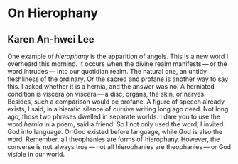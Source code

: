 # On Hierophany
## Karen An-hwei Lee
One example of _hierophany_ is the apparition of angels.
This is a new word I overheard this morning. It occurs
when the divine realm manifests — or the word intrudes —
into our quotidian realm. The natural one, an untidy
fleshliness of the ordinary. Or the sacred and profane
is another way to say this. I asked whether it is a hernia,
and the answer was no. A herniated condition is viscera
on viscera — a disc, organs, the skin, or nerves. Besides,
such a comparison would be profane. A figure of speech
already exists, I said, in a hieratic silence of cursive
writing long ago dead. Not long ago, those two phrases
dwelled in separate worlds. I dare you to use the word
_hernia_ in a poem, said a friend. So I not only used
the word, I invited God into language. Or God existed
before language, while God is also the word. Remember,
all theophanies are forms of  hierophany. However,
the converse is not always true — not all hierophanies
are theophanies — or God visible in our world.
